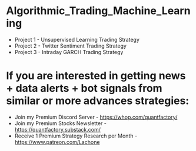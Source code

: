 # Algorithmic_Trading_Machine_Learning

* Project 1 - Unsupervised Learning Trading Strategy
* Project 2 - Twitter Sentiment Trading Strategy
* Project 3 - Intraday GARCH Trading Strategy

# If you are interested in getting news + data alerts + bot signals from similar or more advances strategies:
* Join my Premium Discord Server - https://whop.com/quantfactory/
* Join my Premium Stocks Newsletter - https://quantfactory.substack.com/
* Receive 1 Premium Strategy Research per Month - https://www.patreon.com/Lachone
